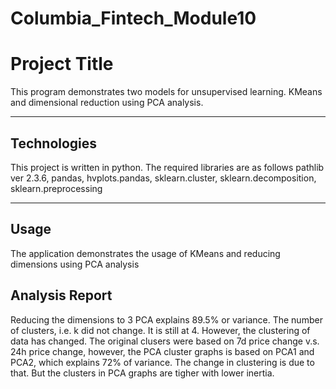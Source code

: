 # Columbia_Fintech_Module10

# Project Title

This program demonstrates two models for unsupervised learning. KMeans and dimensional reduction using PCA analysis. 

---

## Technologies

This project is written in python. The required libraries are as follows
pathlib ver 2.3.6, pandas, hvplots.pandas, sklearn.cluster, sklearn.decomposition, sklearn.preprocessing


---

## Usage

The application demonstrates the usage of KMeans and reducing dimensions using PCA analysis

## Analysis Report

Reducing the dimensions to 3 PCA explains 89.5% or variance. The number of clusters, i.e. k did not change. It is still at 4. However, the clustering of data has changed. The original clusers were based on 7d price change v.s. 24h price change, however, the PCA cluster graphs is based on PCA1 and PCA2, which explains 72% of variance. The change in clustering is due to that. But the clusters in PCA graphs are tigher with lower inertia. 
